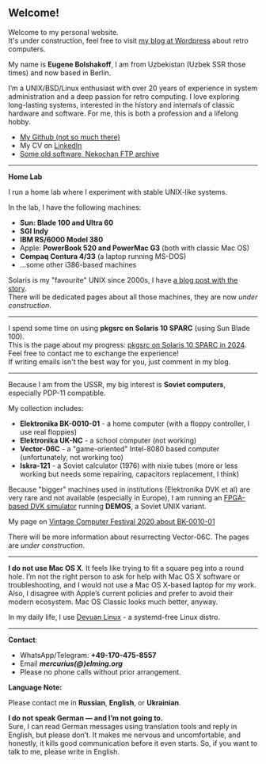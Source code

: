 ## Welcome! 

Welcome to my personal website.  
It's under construction, feel free to visit [my blog at Wordpress](https://merclangrat.wordpress.com) about retro computers.

My name is **Eugene Bolshakoff**, I am from Uzbekistan (Uzbek SSR those times) and now based in Berlin.

I’m a UNIX/BSD/Linux enthusiast with over 20 years of experience in system administration and a deep passion for retro computing. I love exploring long-lasting systems, interested in the history and internals of classic hardware and software. For me, this is both a profession and a lifelong hobby.

- [My Github (not so much there)](https://github.com/merclangrat)
- My CV on [LinkedIn](https://www.linkedin.com/in/merclangrat/)
- [Some old software, Nekochan FTP archive](http://lizaurus.com)

---

**Home Lab**

I run a home lab where I experiment with stable UNIX-like systems.

In the lab, I have the following machines:

- **Sun: Blade 100 and Ultra 60**
- **SGI Indy**
- **IBM RS/6000 Model 380**
- Apple: **PowerBook 520 and PowerMac G3** (both with classic Mac OS)
- **Compaq Contura 4/33** (a laptop running MS-DOS)
- ...some other i386-based machines

Solaris is my "favourite" UNIX since 2000s, I have [a blog post with the story](https://merclangrat.wordpress.com/2024/12/15/solaris-twenty-years-after/).  
There will be dedicated pages about all those machines, they are now *under construction*.

---

I spend some time on using **pkgsrc on Solaris 10 SPARC** (using Sun Blade 100).  
This is the page about my progress: [pkgsrc on Solaris 10 SPARC in 2024](/pkgsrc-solaris10). Feel free to contact me to exchange the experience!  
If writing emails isn't the best way for you, just comment in my blog.

---

Because I am from the USSR, my big interest is **Soviet computers**, especially PDP-11 compatible.

My collection includes:

- **Elektronika BK-0010-01** - a home computer (with a floppy controller, I use real floppies)
- **Elektronika UK-NC** - a school computer (not working)
- **Vector-06C** - a "game-oriented" Intel-8080 based computer (unfortunately, not working too)
- **Iskra-121** - a Soviet calculator (1976) with nixie tubes (more or less working but needs some repairing, capacitors replacement, I think)

Because "bigger" machines used in institutions (Elektronika DVK et al) are very rare and not available (especially in Europe), I am running an [FPGA-based DVK simulator](https://github.com/forth32/dvk-fpga) running **DEMOS**, a Soviet UNIX variant.

My page on [Vintage Computer Festival 2020 about BK-0010-01](https://wiki.vcfb.de/2020/en:soviet_computers)

There will be more information about resurrecting Vector-06C. The pages are *under construction*.

---

**I do not use Mac OS X**. It feels like trying to fit a square peg into a round hole. I’m not the right person to ask for help with Mac OS X software or troubleshooting, and I would not use a Mac OS X-based laptop for my work.  
Also, I disagree with Apple’s current policies and prefer to avoid their modern ecosystem. Mac OS Classic looks much better, anyway.

In my daily life, I use [Devuan Linux](https://devuan.org) - a systemd-free Linux distro.

---

**Contact**:

- WhatsApp/Telegram: **+49-170-475-8557** 
- Email ***mercurius(@)elming.org***
- Please no phone calls without prior arrangement.

**Language Note:**

Please contact me in **Russian**, **English**, or **Ukrainian**.

**I do not speak German — and I’m not going to.**  
Sure, I can read German messages using translation tools and reply in English, but please don’t. It makes me nervous and uncomfortable, and honestly, it kills good communication before it even starts. So, if you want to talk to me, please write in English.

